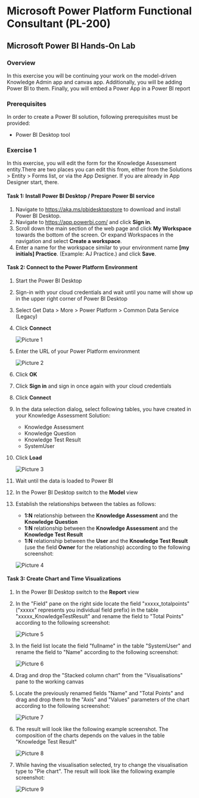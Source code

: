 # Microsoft Power Platform Functional Consultant (PL-200)

## Microsoft Power BI Hands-On Lab

### Overview

In this exercise you will be continuing your work on the model-driven Knowledge Admin app and canvas app.
Additionally, you will be adding Power BI to them. Finally, you will embed a Power App in a Power BI report

### Prerequisites

In order to create a Power BI solution, following prerequisites must be provided:

- Power BI Desktop tool

### Exercise 1

In this exercise, you will edit the form for the Knowledge Assessment entity.There are two places you can edit
this from, either from the Solutions > Entity > Forms list, or via the App Designer. If you are already in App
Designer start, there.

#### Task 1: Install Power BI Desktop / Prepare Power BI service

1. Navigate to https://aka.ms/pbidesktopstore to download and install Power BI Desktop.
2. Navigate to https://app.powerbi.com/ and click **Sign in**.
3. Scroll down the main section of the web page and click **My Workspace** towards the bottom of the screen. Or expand Workspaces in the navigation and select **Create a workspace**.
4. Enter a name for the workspace similar to your environment name **[my initials] Practice**. (Example: AJ Practice.) and click **Save**.

#### Task 2: Connect to the Power Platform Environment

1. Start the Power BI Desktop
2. Sign-in with your cloud credentials and wait until you name will show up in the upper right corner of Power BI Desktop
3. Select Get Data > More > Power Platform > Common Data Service (Legacy)
4. Click **Connect**

    ![Picture 1](images/image001.PNG)

5. Enter the URL of your Power Platform environment

    ![Picture 2](images/image002.PNG)

6. Click **OK**
7. Click **Sign in** and sign in once again with your cloud credentials
8. Click **Connect**
9. In the data selection dialog, select following tables, you have created in your Knowledge Assessment Solution:
    - Knowledge Assessment
    - Knowledge Question
    - Knowledge Test Result
    - SystemUser
10. Click **Load**

    ![Picture 3](images/image003.PNG)

11. Wait until the data is loaded to Power BI
12. In the Power BI Desktop switch to the **Model** view
13. Establish the relationships between the tables as follows:
    - **1:N** relationship between the **Knowledge Assessment** and the **Knowledge Question**
    - **1:N** relationship between the **Knowledge Assessment** and the **Knowledge Test Result**
    - **1:N** relationship between the **User** and the **Knowledge Test Result** (use the field **Owner** for the relationship)
according to the following screenshot:

    ![Picture 4](images/image004.PNG)

#### Task 3: Create Chart and Time Visualizations

1. In the Power BI Desktop switch to the **Report** view
2. In the "Field" pane on the right side locate the field "xxxxx_totalpoints" ("xxxxx" represents you individual field prefix) in the table "xxxxx_KnowledgeTestResult" and rename the field to "Total Points" according to the following screenshot:

    ![Picture 5](images/image005.PNG)

3. In the field list locate the field "fullname" in the table "SystemUser" and rename the field to "Name" according to the following screenshot:

    ![Picture 6](images/image006.PNG)

4. Drag and drop the "Stacked column chart" from the "Visualisations" pane to the working canvas
5. Locate the previously renamed fields "Name" and "Total Points" and drag and drop them to the "Axis" and "Values" parameters of the chart according to the following screenshot:

    ![Picture 7](images/image007.PNG)

6. The result will look like the following example screenshot. The composition of the charts depends on the values in the table "Knowledge Test Result"

    ![Picture 8](images/image008.PNG)

7. While having the visualisation selected, try to change the visualisation type to "Pie chart". The result will look like the following example screenshot:

    ![Picture 9](images/image009.PNG)

